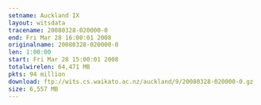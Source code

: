 ```yaml
---
setname: Auckland IX
layout: witsdata
tracename: 20080328-020000-0
end: Fri Mar 28 16:00:01 2008
originalname: 20080328-020000-0
len: 1:00:00
start: Fri Mar 28 15:00:01 2008
totalwirelen: 64,471 MB
pkts: 94 million
download: ftp://wits.cs.waikato.ac.nz/auckland/9/20080328-020000-0.gz
size: 6,557 MB
---
```

